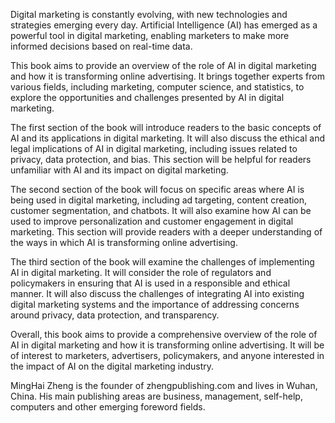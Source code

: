 
Digital marketing is constantly evolving, with new technologies and strategies emerging every day. Artificial Intelligence (AI) has emerged as a powerful tool in digital marketing, enabling marketers to make more informed decisions based on real-time data.

This book aims to provide an overview of the role of AI in digital marketing and how it is transforming online advertising. It brings together experts from various fields, including marketing, computer science, and statistics, to explore the opportunities and challenges presented by AI in digital marketing.

The first section of the book will introduce readers to the basic concepts of AI and its applications in digital marketing. It will also discuss the ethical and legal implications of AI in digital marketing, including issues related to privacy, data protection, and bias. This section will be helpful for readers unfamiliar with AI and its impact on digital marketing.

The second section of the book will focus on specific areas where AI is being used in digital marketing, including ad targeting, content creation, customer segmentation, and chatbots. It will also examine how AI can be used to improve personalization and customer engagement in digital marketing. This section will provide readers with a deeper understanding of the ways in which AI is transforming online advertising.

The third section of the book will examine the challenges of implementing AI in digital marketing. It will consider the role of regulators and policymakers in ensuring that AI is used in a responsible and ethical manner. It will also discuss the challenges of integrating AI into existing digital marketing systems and the importance of addressing concerns around privacy, data protection, and transparency.

Overall, this book aims to provide a comprehensive overview of the role of AI in digital marketing and how it is transforming online advertising. It will be of interest to marketers, advertisers, policymakers, and anyone interested in the impact of AI on the digital marketing industry.

MingHai Zheng is the founder of zhengpublishing.com and lives in Wuhan, China. His main publishing areas are business, management, self-help, computers and other emerging foreword fields.
